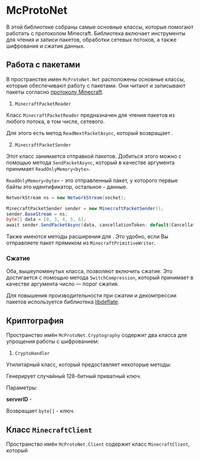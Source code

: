 # McProtoNet

В этой библиотеке собраны самые основные классы, которые 
помогают работать с протоколом Minecraft.
Библиотека включает инструменты для чтения и записи пакетов, 
обработки сетевых потоков, а также шифрования и сжатия данных. 

## Работа с пакетами

В пространстве имен `McProtoNet.Net` расположены основные классы, 
которые обеспечивают работу с пакетами. Они читают и записывают
пакеты согласно [протоколу Minecraft](https://minecraft.wiki/w/Minecraft_Wiki:Projects/wiki.vg_merge/Protocol#Packet_format).

1. `MinecraftPacketReader`

Класс `MinecraftPacketReader` предназначен для чтения пакетов из любого потока, в том числе, сетевого.

Для этого есть метод `ReadNextPacketAsync`, который возвращает [](McProtoNet-Abstractions.md#inputpacket).

<code-block lang="C#" src="../code-samples/ReadPacketSample.cs"/>

2. `MinecraftPacketSender`

Этот класс занимается отправкой пакетов. Добиться этого можно с помощью метода `SendPacketAsync`,
который в качестве аргумента принимает `ReadOnlyMemory<byte>`. 

`ReadOnlyMemory<byte>` - это отправленный пакет, у которого первые байты это идентификатор, остальное - данные.

```C#
NetworkStream ns = new NetworkStream(socket);

MinecraftPacketSender sender = new MinecraftPacketSender();
sender.BaseStream = ns;
byte[] data = [0, 3, 4, 5, 6];
await sender.SendPacketAsync(data, cancellationToken: default(CancellationToken));
```

Также имеются методы расширения для [](McProtoNet-Abstractions.md#outputpacket). Это удобно, если
Вы отправляете пакет прямиком из `MinecraftPrimitiveWriter`.

### Сжатие

Оба, вышеупомянутых класса, позволяют включить сжатие.
Это достигается с помощью метода `SwitchCompression`, который принимает
в качестве аргумента число — порог сжатия.

Для повышения производительности при сжатии и 
декомпрессии пакетов используется библиотека [libdeflate](https://github.com/ebiggers/libdeflate).

## Криптография

Пространство имён `McProtoNet.Cryptography` содержит два класса для упрощения
работы с шифрованием:

1. `CryptoHandler`

Утилитарный класс, который предоставляет некоторые методы:

<deflist>
<def title="DecodeRSAPublicKey">
<p>

</p>
</def>
<def title="GenerateAESPrivateKey(string,string, byte[])">
<p>
Генерирует случайный 128-битный приватный ключ.
</p>
<p>
Параметры:
</p>
<p>
<b>serverID</b> - 
</p>
<p>
Возвращает <code>byte[]</code> - ключ.
</p>
</def>
<def title="GetServerHash">
<p>

</p>
</def>
</deflist>


## Класс `MinecraftClient`

Пространство имён `McProtoNet.Client` содержит класс `MinecraftClient`, который